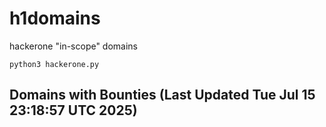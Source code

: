 # h1domains
hackerone "in-scope" domains

`python3 hackerone.py`
## Domains with Bounties (Last Updated Tue Jul 15 23:18:57 UTC 2025)
```

```
